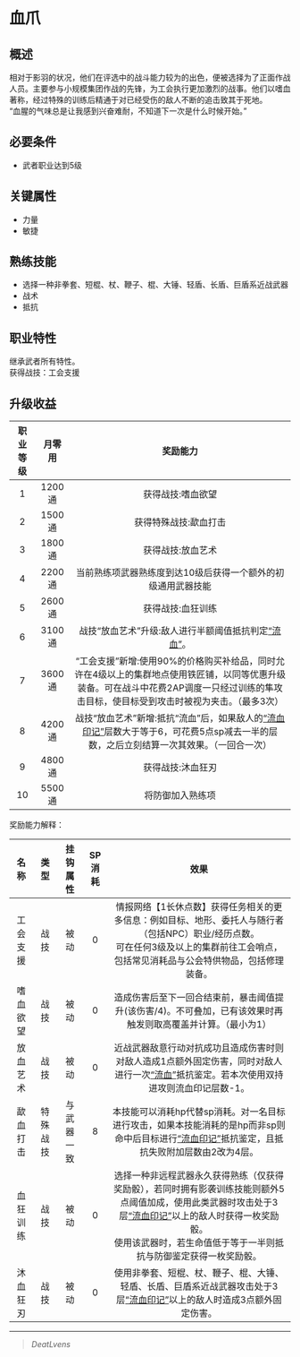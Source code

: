# 血爪

## 概述

相对于影羽的状况，他们在评选中的战斗能力较为的出色，便被选择为了正面作战人员。主要参与小规模集团作战的先锋，为工会执行更加激烈的战事。他们以嗜血著称，经过特殊的训练后精通于对已经受伤的敌人不断的追击致其于死地。<br>“血腥的气味总是让我感到兴奋难耐，不知道下一次是什么时候开始。”

## 必要条件

* 武者职业达到5级

## 关键属性

* 力量
* 敏捷

## 熟练技能

* 选择一种非拳套、短棍、杖、鞭子、棍、大锤、轻盾、长盾、巨盾系近战武器
* 战术
* 抵抗

## 职业特性

继承武者所有特性。<br>获得战技：工会支援

## 升级收益

职业等级|月零用|奖励能力
:--:|:--:|:--:
1|1200通|获得战技:嗜血欲望
2|1500通|获得特殊战技:歃血打击
3|1800通|获得战技:放血艺术
4|2200通|当前熟练项武器熟练度到达10级后获得一个额外的初级通用武器技能
5|2600通|获得战技:血狂训练
6|3100通|战技“放血艺术”升级:敌人进行半额阈值抵抗判定<a href="../../../../status/normal/#流血" target="_blank">“流血”</a>。
7|3600通|“工会支援”新增:使用90%的价格购买补给品，同时允许在4级以上的集群地点使用铁匠铺，以同等优惠升级装备。可在战斗中花费2AP调度一只经过训练的隼攻击目标，使目标受到攻击时被视为夹击。（最多3次）
8|4200通|战技“放血艺术”新增:抵抗“流血”后，如果敌人的<a href="../../../../status/mark/#流血印记" target="_blank">“流血印记”</a>层数大于等于6，可花费5点sp减去一半的层数，之后立刻结算一次其效果。（一回合一次）
9|4800通|获得战技:沐血狂刃 
10|5500通|将防御加入熟练项

奖励能力解释：

名称|类型|挂钩属性|SP消耗|效果
:--:|:--:|:--:|:--:|:--:
工会支援|战技|被动|0|情报网络【1长休点数】获得任务相关的更多信息：例如目标、地形、委托人与随行者（包括NPC）职业/经历点数。<br>可在任何3级及以上的集群前往工会哨点，包括常见消耗品与公会特供物品，包括修理装备。
嗜血欲望|战技|被动|0|造成伤害后至下一回合结束前，暴击阈值提升(该伤害/4)。不可叠加，已有该效果时再触发则取高覆盖并计算。（最小为1）
放血艺术|战技|被动|0|近战武器敌意行动对抗成功且造成伤害时则对敌人造成1点额外固定伤害，同时对敌人进行一次<a href="../../../../status/normal/#流血" target="_blank">“流血”</a>抵抗鉴定。若本次使用双持进攻则流血印记层数-1。
歃血打击|特殊战技|与武器一致|8|本技能可以消耗hp代替sp消耗。对一名目标进行攻击，如果本技能消耗的是hp而非sp则命中后目标进行<a href="../../../../status/mark/#流血印记" target="_blank">“流血印记”</a>抵抗鉴定，且抵抗失败附加层数由2改为4层。
血狂训练|战技|被动|0|选择一种非远程武器永久获得熟练（仅获得奖励骰），若同时拥有影袭训练技能则额外5点阈值加成，使用此类武器时攻击处于3层<a href="../../../../status/mark/#流血印记" target="_blank">“流血印记”</a>以上的敌人时获得一枚奖励骰。<br>使用该武器时，若生命值低于等于一半则抵抗与防御鉴定获得一枚奖励骰。
沐血狂刃|战技|被动|0|使用非拳套、短棍、杖、鞭子、棍、大锤、轻盾、长盾、巨盾系近战武器攻击处于3层<a href="../../../../status/mark/#流血印记" target="_blank">“流血印记”</a>以上的敌人时造成3点额外固定伤害。


---

> *DeatLvens*